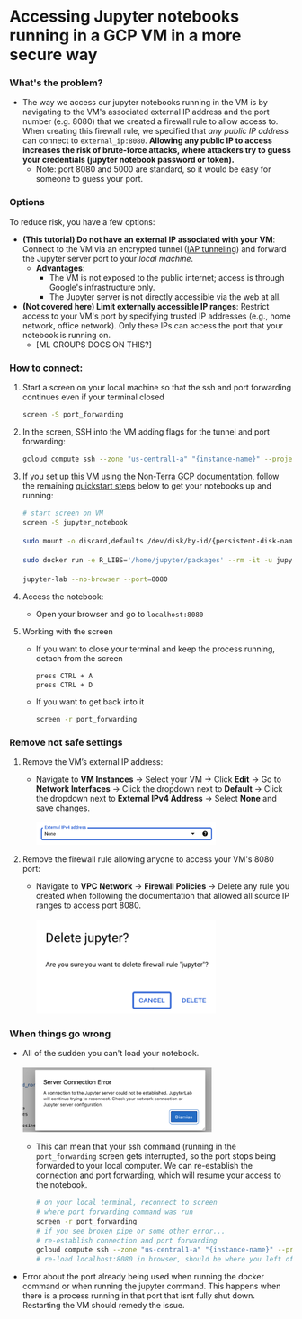 # Accessing Jupyter notebooks running in a GCP VM in a more secure way

### What's the problem?
- The way we access our jupyter notebooks running in the VM is by navigating to the VM's associated external IP address and the port number (e.g. 8080) that we created a firewall rule to allow access to. When creating this firewall rule, we specified that _any public IP address_ can connect to `external_ip:8080`. **Allowing any public IP to access increases the risk of brute-force attacks, where attackers try to guess your credentials (jupyter notebook password or token).**
	- Note: port 8080 and 5000 are standard, so it would be easy for someone to guess your port.
### Options
To reduce risk, you have a few options:
- **(This tutorial) Do not have an external IP associated with your VM**: Connect to the VM via an encrypted tunnel ([IAP tunneling](https://cloud.google.com/iap/docs/using-tcp-forwarding)) and forward the Jupyter server port to your _local machine_.
  - **Advantages**:
    - The VM is not exposed to the public internet; access is through Google's infrastructure only.
    - The Jupyter server is not directly accessible via the web at all. 
- **(Not covered here) Limit externally accessible IP ranges**: Restrict access to your VM's port by specifying trusted IP addresses (e.g., home network, office network). Only these IPs can access the port that your notebook is running on.
	- [ML GROUPS DOCS ON THIS?]

### How to connect:
1. Start a screen on your local machine so that the ssh and port forwarding continues even if your terminal closed
	```bash
	screen -S port_forwarding
	```
1. In the screen, SSH into the VM adding flags for the tunnel and port forwarding:
   ```bash
   gcloud compute ssh --zone "us-central1-a" "{instance-name}" --project "{project-id}" --tunnel-through-iap -- -L 8080:localhost:8080
   ```

2. If you set up this VM using the [Non-Terra GCP documentation](../Introduction-to-GCP-VMs-and-using-Terra-notebook-environments.md), follow the remaining [quickstart steps](../Introduction-to-GCP-VMs-and-using-Terra-notebook-environments.md#quickstart) below to get your notebooks up and running:
	```bash
	# start screen on VM
	screen -S jupyter_notebook
	
	sudo mount -o discard,defaults /dev/disk/by-id/{persistent-disk-name} /mnt/disks/{folder-name}
	
	sudo docker run -e R_LIBS='/home/jupyter/packages' --rm -it -u jupyter -p 8080:8080 -v /mnt/disks/{folder-name}:/home/jupyter --entrypoint /bin/bash {terra-docker-image-path}
	
	jupyter-lab --no-browser --port=8080
	
	```
3. Access the notebook:
    
    - Open your browser and go to `localhost:8080`
2. Working with the screen
	- If you want to close your terminal and keep the process running, detach from the screen
		```
		press CTRL + A
		press CTRL + D
		```
	- If you want to get back into it
		```bash
		screen -r port_forwarding
		```



### Remove not safe settings

1. Remove the VM’s external IP address:
    
    - Navigate to **VM Instances** -> Select your VM -> Click **Edit** -> Go to **Network Interfaces** -> Click the dropdown next to **Default** -> Click the dropdown next to **External IPv4 Address** -> Select **None** and save changes.<br><br>
	   <img src="../Attachments/remove_external.png" alt="remove_external" width = 70%)><br>
4. Remove the firewall rule allowing anyone to access your VM's 8080 port:
    
    - Navigate to **VPC Network** -> **Firewall Policies** -> Delete any rule you created when following the documentation that allowed all source IP ranges to access port 8080.<br><br>
	   <img src="../Attachments/delete_jupyter.png" alt="delete_jupyter" width = 70%)><br>



### When things go wrong
- All of the sudden you can't load your notebook.<br><br>
	   <img src="../Attachments/connection_error.png" alt="connection_error" width = 70%)><br>
	- This can mean that your ssh command (running in the `port_forwarding` screen gets interrupted, so the port stops being forwarded to your local computer. We can re-establish the connection and port forwarding, which will resume your access to the notebook. 
		```bash
		# on your local terminal, reconnect to screen
		# where port forwarding command was run
		screen -r port_forwarding
		# if you see broken pipe or some other error...
		# re-establish connection and port forwarding
		gcloud compute ssh --zone "us-central1-a" "{instance-name}" --project "{project-id}" --tunnel-through-iap -- -L 8080:localhost:8080
		# re-load localhost:8080 in browser, should be where you left off when connection broke
		```

- Error about the port already being used when running the docker command or when running the jupyter command. This happens when there is a process running in that port that isnt fully shut down. Restarting the VM should remedy the issue. 
